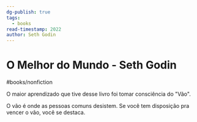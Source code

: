 ```yaml
---
dg-publish: true
tags:
  - books
read-timestamp: 2022
author: Seth Godin
---
```


# O Melhor do Mundo - Seth Godin

#books/nonfiction 

O maior aprendizado que tive desse livro foi tomar consciência do "Vão".

O vão é onde as pessoas comuns desistem. Se você tem disposição pra vencer o vão, você se destaca.


